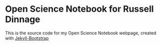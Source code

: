 # Open Science Notebook for Russell Dinnage

This is the source code for my Open Science Notebook webpage, created with [Jekyll-Bootstrap](http://jekyllbootstrap.com)